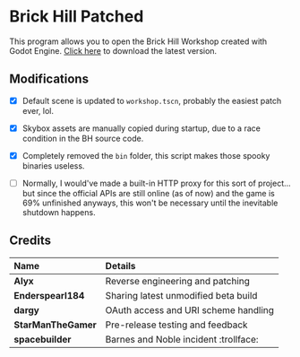 # Brick Hill Patched

This program allows you to open the Brick Hill Workshop created with Godot Engine. [Click here](https://github.com/Alyxsqrd/WTBArchiver/releases/latest) to download the latest version.

## Modifications

-   [x] Default scene is updated to `workshop.tscn`, probably the easiest patch ever, lol.

-   [x] Skybox assets are manually copied during startup, due to a race condition in the BH source code.

-   [x] Completely removed the `bin` folder, this script makes those spooky binaries useless.

-   [ ] Normally, I would've made a built-in HTTP proxy for this sort of project... but since the official APIs are still online (as of now) and the game is 69% unfinished anyways, this won't be necessary until the inevitable shutdown happens.

## Credits

| Name                | Details                               |
| :------------------ | :------------------------------------ |
| **Alyx**            | Reverse engineering and patching      |
| **Enderspearl184**  | Sharing latest unmodified beta build  |
| **dargy**           | OAuth access and URI scheme handling  |
| **StarManTheGamer** | Pre-release testing and feedback      |
| **spacebuilder**    | Barnes and Noble incident :trollface: |
